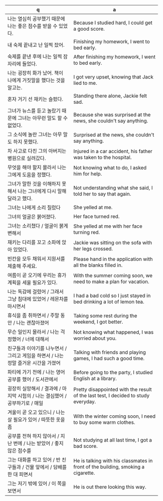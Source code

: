  q  | a
--- | ---
나는 열심히 공부했기 때문에 나는 좋은 점수를 받을 수 있었다.			| Because I studied hard, I could get a good score.
내 숙제 끝내고 난 일찍 잤어.			| Finishing my homework, I went to bed early.
숙제를 끝낸 후에 나는 일찍 잠자리에 들었다.		| After finishing my homework, I went to bed early.
나는 굉장히 화가 났어. 책이 나에게 거짓말을 했다는 것을 알고는.		| I got very upset, knowing that Jack lied to me.
혼자 거기 선 재키는 슬펐다.				| Standing there alone, Jackie felt sad.
그녀가 뉴스를 듣고 놀랐기 때문에 그녀는 아무런 말도 할 수 없었다.		| Because she was surprised at the news, she couldn't say anything.
그 소식에 놀란 그녀는 아무 말도 하지 못했다.		| Surprised at the news, she couldn't say anything.
차 사고로 다친 그의 아버지는 병원으로 실려갔다.		| Injured in a car accident, his father was taken to the hospital.
무엇을 해야 할지 몰라서 나는 그에게 도움을 정했다.		| Not knowing what to do, I asked him for help.
그녀가 말한 것을 이해하지 못해서 나는 그녀에게 다시 말해달라고 했다.		| Not understanding what she said, I told her to say that again.
그녀는 나에게 소리 질렀다			| She yelled at me.
그녀의 얼굴은 붉어졌다.				| Her face turned red.
그녀는 소리쳤다 / 얼굴이 붉게 변해서		| She yelled at me with her face turning red.
재키는 다리를 꼬고 소파에 앉아 있었다.		| Jackie was sitting on the sofa with her legs crossed.
빈칸을 모두 채워서 지원서를 제출해 주세요.		| Please hand in the application with all the blanks filled in.
여름이 곧 오기에 우리는 휴가계획을 세울 필요가 있다.		| With the summer coming soon, we need to make a plan for vacation.
나는 독감에 걸렸어 / 그래서 그냥 침대에 있었어 / 레몬차를 마시면서		| I had a bad cold so I just stayed in bed drinking a lot of lemon tea.
휴식을 좀 취하면서 / 주말 동안 / 나는 괜찮아졌어		| Taking some rest during the weekend, I got better.
무슨 일인지 몰라서 / 나는 걱정했어 / 너에 대해서		| Not knowing what happened, I was worried about you.
친구들과 이야기를 나누면서 / 그리고 게임을 하면서 / 나는 정말 즐거운 시간을 가졌어	| Talking with friends and playing games, I had such a good time.
파티에 가기 전에 / 나는 영어공부를 했어 / 도서관에서		| Before going to the party, I studied English at a library.
굉장히 실망해서 / 결과에 / 마지막 시험의 / 나는 결심했어 / 공부하기로 / 매일	| Pretty disappointed with the result of the last test, I decided to study everyday.
겨울이 곧 오고 있으니 / 나는 살 필요가 있어 / 따뜻한 옷을 좀		| With the winter coming soon, I need to buy some warm clothes.
공부를 전혀 하지 않아서 / 지난 번에 / 나는 받았어 / 좋지 않은 점수를	| Not studying at all last time, I got a bad score.
그는 대화를 하고 있어 / 반 친구들과 / 건물 앞에서 / 담배를 한 대 피면서		| He is talking with his classmates in front of the building, smoking a cigarette.
그는 저기 밖에 있어 / 이 쪽을 보면서		| He is out there looking this way.
